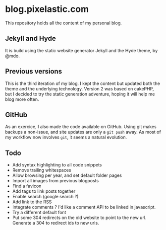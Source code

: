 # blog.pixelastic.com

This repository holds all the content of my personal blog. 

## Jekyll and Hyde

It is build using the static website generator Jekyll and the Hyde theme, by
@mdo.

## Previous versions

This is the third iteration of my blog. I kept the content but updated both the
theme and the underlying technology. Version 2 was based on cakePHP, but
I decided to try the static generation adventure, hoping it will help me blog
more often.

## GitHub

As an exercice, I also made the code available on GitHub. Using git makes
backups a non-issue, and site updates are only a `git push` away. As most of my
workflow now involves `git`, it seems a natural evolution.

## Todo

- Add syntax highlighting to all code snippets
- Remove trailing whitespaces
- Allow browsing per year, and set default folder pages
- Import all images from previous blogposts
- Find a favicon
- Add tags to link posts together
- Enable search (google search ?)
- Add link to the RSS
- Integrate comments ? I'd like a comment API to be linked in javascript.
- Try a different default font
- Put some 304 redirects on the old website to point to the new url. Generate
  a 304 to redirect ids to new urls.

